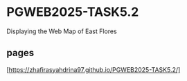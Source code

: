 # PGWEB2025-TASK5.2
Displaying the Web Map of East Flores

## pages
[https://zhafirasyahdrina97.github.io/PGWEB2025-TASK5.2/]